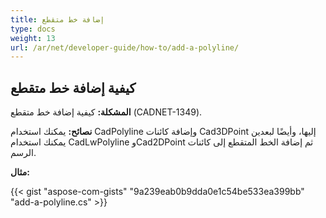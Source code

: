 ```yaml
---
title: إضافة خط متقطع
type: docs
weight: 13
url: /ar/net/developer-guide/how-to/add-a-polyline/
---
```


## **كيفية إضافة خط متقطع**

**المشكلة:** كيفية إضافة خط متقطع (CADNET-1349).

**نصائح:** يمكنك استخدام CadPolyline وإضافة كائنات Cad3DPoint إليها، وأيضًا لبعدين يمكنك استخدام CadLwPolyline وCad2DPoint ثم إضافة الخط المتقطع إلى كائنات الرسم.

**مثال:**

{{< gist "aspose-com-gists" "9a239eab0b9dda0e1c54be533ea399bb" "add-a-polyline.cs" >}}
